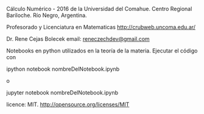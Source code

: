 Cálculo Numérico - 2016 de la Universidad del Comahue. Centro Regional Bariloche. Río Negro, Argentina.

Profesorado y Licenciatura en Matematicas
http://crubweb.uncoma.edu.ar/

Dr. Rene Cejas Bolecek
email: reneczechdev@gmail.com


Notebooks en python utilizados en la teoría de la materia.
Ejecutar el código con

ipython notebook nombreDelNotebook.ipynb

o

jupyter notebook nombreDelNotebook.ipynb

licence: MIT. http://opensource.org/licenses/MIT 